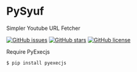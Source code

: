 # PySyuf
Simpler Youtube URL Fetcher

[![GitHub issues](https://img.shields.io/github/issues/danielchc/PySyuf.svg)](https://github.com/danielchc/PySyuf/issues)
[![GitHub stars](https://img.shields.io/github/stars/danielchc/PySyuf.svg)](https://github.com/danielchc/PySyuf/stargazers)
[![GitHub license](https://img.shields.io/github/license/danielchc/PySyuf.svg)](https://github.com/danielchc/PySyuf/blob/master/LICENSE)

Require PyExecjs

    $ pip install pyexecjs
